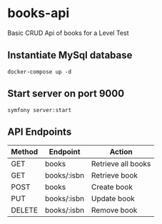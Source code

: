 # books-api
Basic CRUD Api of books for a Level Test

## Instantiate MySql database
`docker-compose up -d`

## Start server on port 9000
`symfony server:start`

## API Endpoints

| Method | Endpoint               | Action                                                       |
| ------ | ---------------------- | ------------------------------------------------------------ |
| GET    | books                  | Retrieve all books                                           |
| GET    | books/:isbn            | Retrieve book                                                |
| POST   | books                  | Create book                                                  |
| PUT    | books/:isbn            | Update book                                                  |
| DELETE | books/:isbn            | Remove book                                                  |